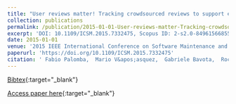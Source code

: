 ```yaml
---
title: "User reviews matter! Tracking crowdsourced reviews to support evolution of successful apps"
collection: publications
permalink: /publication/2015-01-01-User-reviews-matter-Tracking-crowdsourced-reviews-to-support-evolution-of-successful-apps
excerpt: 'DOI: 10.1109/ICSM.2015.7332475, Scopus ID: 2-s2.0-84961566855, Cited by: 56'
date: 2015-01-01
venue: '2015 IEEE International Conference on Software Maintenance and Evolution, ICSME 2015, Bremen, Germany, September 29 - October 1, 2015'
paperurl: 'https://doi.org/10.1109/ICSM.2015.7332475'
citation: ' Fabio Palomba,  Mario V&apos;asquez,  Gabriele Bavota,  Rocco Oliveto,  Massimiliano Di Penta,  Denys Poshyvanyk,  Andrea De Lucia, &quot;User reviews matter! Tracking crowdsourced reviews to support evolution of successful apps.&quot; 2015 IEEE International Conference on Software Maintenance and Evolution, ICSME 2015, Bremen, Germany, September 29 - October 1, 2015, 2015.'
---
```

[Bibtex](https://dblp.org/rec/bib/conf/icsm/PalombaVBOPPL15){:target="_blank"}

[Access paper here](https://doi.org/10.1109/ICSM.2015.7332475){:target="_blank"}

